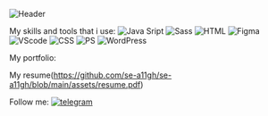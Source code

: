 ![Header](https://github.com/se-a11gh/se-a11gh/blob/main/assets/galaxy2.png)

My skills and tools that i use:
![Java Sript](https://img.shields.io/badge/-FAD141?style=flat&logo=JavaScript&logoColor=black)
![Sass](https://img.shields.io/badge/-Sass-white?style=flat&logo=Sass&logoColor=FF69B4)
![HTML](https://img.shields.io/badge/-HTML-white?style=flat&logo=html5&logoColor=E34F26)
![Figma](https://img.shields.io/badge/-Figma-white?style=flat&logo=figma&logoColor=black)
![VScode](https://img.shields.io/badge/-VScode-white?style=flat&logo=visualstudiocode&logoColor=007ACC)
![CSS](https://img.shields.io/badge/-CSS-white?style=flat&logo=css3&logoColor=1572B6)
![PS](https://img.shields.io/badge/-31A8FF?style=flat&logo=adobephotoshop&logoColor=001E36)
![WordPress](https://img.shields.io/badge/-WordPress-white?style=flat&logo=wordpress&logoColor=21759B)

My portfolio:

My resume(https://github.com/se-a11gh/se-a11gh/blob/main/assets/resume.pdf)

Follow me:
[![telegram](https://img.shields.io/badge/Sergey_Trubni_kov-26A5E4?style=flat&logo=telegram&logoColor=white)](https://t.me/Sergey_Trubni_kov)

